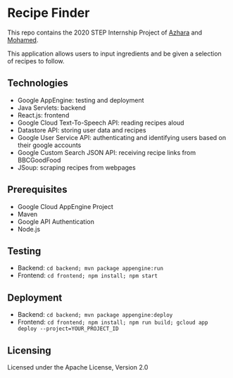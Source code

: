 # Recipe Finder
This repo contains the 2020 STEP Internship Project of [Azhara](https://github.com/azhara-a) and [Mohamed](https://github.com/mam249).

This application allows users to input ingredients and be given a selection of recipes to follow. 

## Technologies
  - Google AppEngine: testing and deployment
  - Java Servlets: backend
  - React.js: frontend
  - Google Cloud Text-To-Speech API: reading recipes aloud
  - Datastore API: storing user data and recipes
  - Google User Service API: authenticating and identifying users based on their google accounts
  - Google Custom Search JSON API: receiving recipe links from BBCGoodFood
  - JSoup: scraping recipes from webpages

## Prerequisites
  - Google Cloud AppEngine Project
  - Maven
  - Google API Authentication
  - Node.js

## Testing
  - Backend: `cd backend; mvn package appengine:run`
  - Frontend: `cd frontend; npm install; npm start`
  
## Deployment
  - Backend: `cd backend; mvn package appengine:deploy`
  - Frontend: `cd frontend; npm install; npm run build; gcloud app deploy --project=YOUR_PROJECT_ID`
 
## Licensing
 Licensed under the Apache License, Version 2.0
